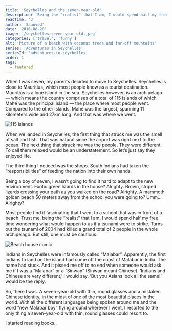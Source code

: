 ```yaml
---
title: 'Seychelles and the seven-year-old'
description: 'Being the "realist" that I am, I would spend half my free time wondering what would happen to us if a tsunami were to strike.'
readTime: '3'
author: 'Saunved'
date: '2016-08-20'
image: '/seychelles-seven-year-old.jpeg'
categories: ['travel', 'funny']
alt: 'Picture of a beach with coconut trees and far-off mountains'
series: 'Adventures in Seychelles'
seriesId: 'adventures-in-seychelles'
order: 1
tags:
  - featured
---
```


When I was seven, my parents decided to move to Seychelles. Seychelles is close to Mauritius, which most people know as a tourist destination. Mauritius is a lone island in the sea. Seychelles however, is an archipelago — which means the country comprises of a total of 115 islands of which Mahé was the principal island — the place where most people went.
Compared to the other islands, Mahé was the largest, spanning 11 kilometers wide and 27km long. And that was where we went.

![115 islands](/115_islands.jpeg)

When we landed in Seychelles, the first thing that struck me was the smell of salt and fish. That was natural since the airport was right next to the ocean. The next thing that struck me was the people. They were different. To call them relaxed would be an understatement. So let’s just say they enjoyed life.

The third thing I noticed was the shops. South Indians had taken the “responsibilities” of feeding the nation into their own hands.

Being a boy of seven, I wasn’t going to find it hard to adapt to the new environment.
Exotic green lizards in the house? Alrighty.
Brown, striped lizards crossing your path as you walked on the road? Alrighty.
A mammoth golden beach 50 meters away from the school you were going to? Umm…Alrighty?

Most people find it fascinating that I went to a school that was in front of a beach. Trust me, being the “realist” that I am, I would spend half my free time wondering what would happen to us if a tsunami were to strike. Turns out the tsunami of 2004 had killed a grand total of 2 people in the whole archipelago. But still, one must be cautious.

![Beach house comic](/beach_house.jpg)

Indians in Seychelles were infamously called “Malabar”. Apparently, the first Indians to land on the island had come off the coast of Malabar in India. The name had stuck. And it pissed me off to no end when someone would ask me if I was a “Malabar” or a “Sinwan” (Sinwan meant Chinese).
‘Indians and Chinese are very different,’ I would say.
‘But you Asians look all the same!’ would be the reply.

So, there I was. A seven-year-old with thin, round glasses and a mistaken Chinese identity, in the midst of one of the most beautiful places in the world. With all the different languages being spoken around me and the word “new Malabar boy” flying around wherever I went, I resorted to the only thing a seven-year-old with thin, round glasses could resort to.

I started reading books.
